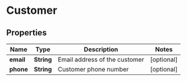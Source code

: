 
# Customer

## Properties
Name | Type | Description | Notes
------------ | ------------- | ------------- | -------------
**email** | **String** | Email address of the customer |  [optional]
**phone** | **String** | Customer phone number |  [optional]




